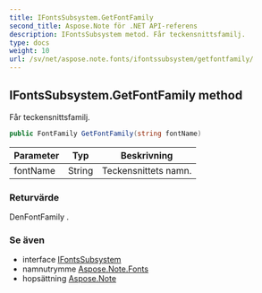 ```yaml
---
title: IFontsSubsystem.GetFontFamily
second_title: Aspose.Note för .NET API-referens
description: IFontsSubsystem metod. Får teckensnittsfamilj.
type: docs
weight: 10
url: /sv/net/aspose.note.fonts/ifontssubsystem/getfontfamily/
---
```

## IFontsSubsystem.GetFontFamily method

Får teckensnittsfamilj.

```csharp
public FontFamily GetFontFamily(string fontName)
```

| Parameter | Typ | Beskrivning |
| --- | --- | --- |
| fontName | String | Teckensnittets namn. |

### Returvärde

DenFontFamily .

### Se även

* interface [IFontsSubsystem](../)
* namnutrymme [Aspose.Note.Fonts](../../ifontssubsystem/)
* hopsättning [Aspose.Note](../../../)



